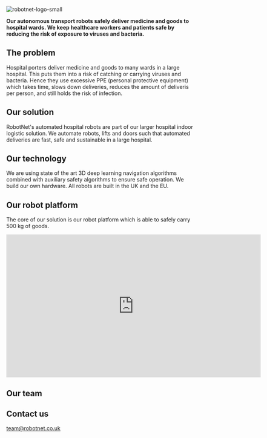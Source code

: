 ![robotnet-logo-small](https://user-images.githubusercontent.com/11771536/138139185-ffbca74d-9aec-491a-9a41-abfe203fc545.png)


**Our autonomous transport robots safely deliver medicine and goods to hospital wards. We keep healthcare workers and patients safe by reducing the risk of exposure to viruses and bacteria.**

## The problem

Hospital porters deliver medicine and goods to many wards in a large hospital. This puts them into a risk of catching or carrying viruses and bacteria. Hence they use excessive PPE (personal protective equipment) which takes time, slows down deliveries, reduces the amount of deliveris per person, and still holds the risk of infection.

## Our solution

RobotNet's automated hospital robots are part of our larger hospital indoor logistic solution. We automate robots, lifts and doors such that automated deliveries are fast, safe and sustainable in a large hospital.

## Our technology

We are using state of the art 3D deep learning navigation algorithms combined with auxiliary safety algorithms to ensure safe operation. We build our own hardware. All robots are built in the UK and the EU.

## Our robot platform

The core of our solution is our robot platform which is able to safely carry 500 kg of goods.

<div style="margin: auto;">
<iframe width="672" height="378" src="https://www.youtube.com/embed/sohkfSJNnZ8" title="YouTube video player" frameborder="0" allow="accelerometer; autoplay; clipboard-write; encrypted-media; gyroscope; picture-in-picture" allowfullscreen></iframe>
</div>

## Our team


## Contact us

team@robotnet.co.uk
